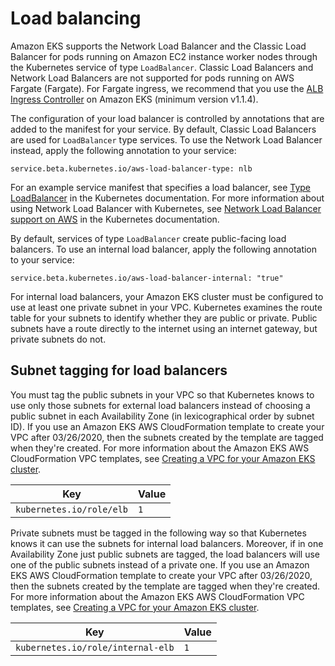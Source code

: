 # Load balancing<a name="load-balancing"></a>

Amazon EKS supports the Network Load Balancer and the Classic Load Balancer for pods running on Amazon EC2 instance worker nodes through the Kubernetes service of type `LoadBalancer`\. Classic Load Balancers and Network Load Balancers are not supported for pods running on AWS Fargate \(Fargate\)\. For Fargate ingress, we recommend that you use the [ALB Ingress Controller](alb-ingress.md) on Amazon EKS \(minimum version v1\.1\.4\)\. 

The configuration of your load balancer is controlled by annotations that are added to the manifest for your service\. By default, Classic Load Balancers are used for `LoadBalancer` type services\. To use the Network Load Balancer instead, apply the following annotation to your service: 

```
service.beta.kubernetes.io/aws-load-balancer-type: nlb
```

For an example service manifest that specifies a load balancer, see [Type LoadBalancer](https://kubernetes.io/docs/concepts/services-networking/service/#loadbalancer) in the Kubernetes documentation\. For more information about using Network Load Balancer with Kubernetes, see [Network Load Balancer support on AWS](https://kubernetes.io/docs/concepts/services-networking/service/#aws-nlb-support) in the Kubernetes documentation\.

By default, services of type `LoadBalancer` create public\-facing load balancers\. To use an internal load balancer, apply the following annotation to your service: 

```
service.beta.kubernetes.io/aws-load-balancer-internal: "true"
```

For internal load balancers, your Amazon EKS cluster must be configured to use at least one private subnet in your VPC\. Kubernetes examines the route table for your subnets to identify whether they are public or private\. Public subnets have a route directly to the internet using an internet gateway, but private subnets do not\. 

## Subnet tagging for load balancers<a name="subnet-tagging-for-load-balancers"></a>

You must tag the public subnets in your VPC so that Kubernetes knows to use only those subnets for external load balancers instead of choosing a public subnet in each Availability Zone \(in lexicographical order by subnet ID\)\. If you use an Amazon EKS AWS CloudFormation template to create your VPC after 03/26/2020, then the subnets created by the template are tagged when they're created\. For more information about the Amazon EKS AWS CloudFormation VPC templates, see [Creating a VPC for your Amazon EKS cluster](create-public-private-vpc.md)\.


| Key | Value | 
| --- | --- | 
| `kubernetes.io/role/elb` | `1` | 

Private subnets must be tagged in the following way so that Kubernetes knows it can use the subnets for internal load balancers\. Moreover, if in one Availability Zone just public subnets are tagged, the load balancers will use one of the public subnets instead of a private one\. If you use an Amazon EKS AWS CloudFormation template to create your VPC after 03/26/2020, then the subnets created by the template are tagged when they're created\. For more information about the Amazon EKS AWS CloudFormation VPC templates, see [Creating a VPC for your Amazon EKS cluster](create-public-private-vpc.md)\.


| Key | Value | 
| --- | --- | 
|  `kubernetes.io/role/internal-elb`  |  `1`  | 
